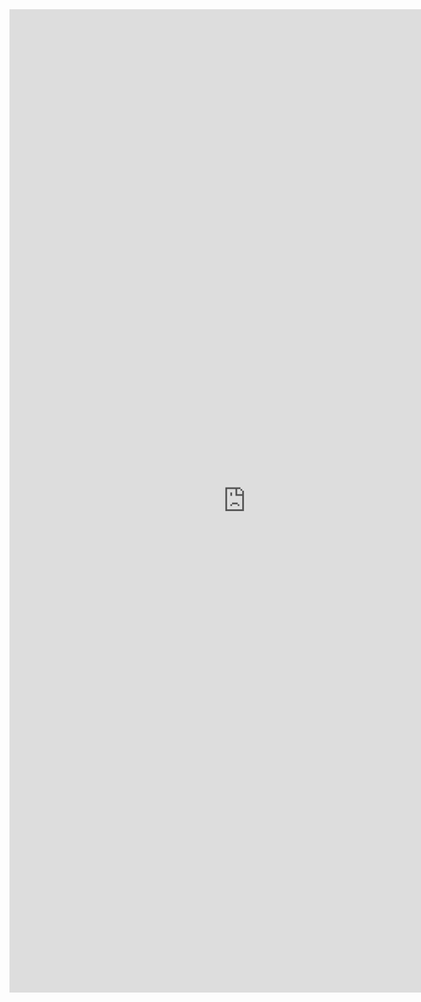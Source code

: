 <iframe src="https://docs.google.com/forms/d/e/1FAIpQLSemT7kLGcuqXm-dcXKiSl4FJ-HNjCrysYQLep9sjL0S52LVoQ/viewform?embedded=true" width="840" height="1746" frameborder="0" marginheight="0" marginwidth="0">Loading...</iframe>
